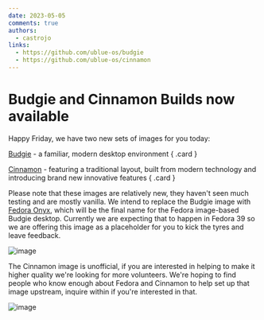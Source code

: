 ```yaml
---
date: 2023-05-05
comments: true
authors: 
  - castrojo
links:
  - https://github.com/ublue-os/budgie
  - https://github.com/ublue-os/cinnamon
---
```


# Budgie and Cinnamon Builds now available

Happy Friday, we have two new sets of images for you today:

<div class="grid" markdown>

[Budgie](https://github.com/ublue-os/budgie) - a familiar, modern desktop environment
{ .card }

[Cinnamon](https://github.com/ublue-os/cinnamon) - featuring a traditional layout, built from modern technology and introducing brand new innovative features
{ .card }

</div>

<!-- more --> 

Please note that these images are relatively new, they haven't seen much testing and are mostly vanilla. We intend to replace the Budgie image with [Fedora Onyx](https://fedoraproject.org/wiki/Changes/Fedora_Onyx), which will be the final name for the Fedora image-based Budgie desktop. Currently we are expecting that to happen in Fedora 39 so we are offering this image as a placeholder for you to kick the tyres and leave feedback. 

![image](https://user-images.githubusercontent.com/1264109/233800873-08b74495-5dae-4258-8ecd-12653762a7c2.png)

The Cinnamon image is unofficial, if you are interested in helping to make it higher quality we're looking for more volunteers. We're hoping to find people who know enough about Fedora and Cinnamon to help set up that image upstream, inquire within if you're interested in that.

![image](https://user-images.githubusercontent.com/1264109/236370188-cbbfa831-65b7-48ca-9c8c-d67c777b0f62.png)

